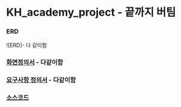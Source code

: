 # KH_academy_project - 끝까지 버팀

### ERD  
![ERD]- 다 같이함
### [화면정의서](./%ED%99%94%EB%A9%B4%EC%A0%95%EC%9D%98%EC%84%9C_%EB%81%9D%EA%B9%8C%EC%A7%80%EB%B2%84%ED%8C%80.pdf) - 다같이함
### [요구사항 정의서](./%EC%9A%94%EA%B5%AC%EC%82%AC%ED%95%AD%EC%A0%95%EC%9D%98%EC%84%9C_%EB%81%9D%EA%B9%8C%EC%A7%80%EB%B2%84%ED%8C%80.xlsx%20-%201%EC%B0%A8%20%EC%A0%95%EC%9D%98%EC%84%9C.pdf) - 다같이함

### [소스코드](https://github.com/KHTeamProject/KH_academy_project/tree/main/middle_project)
